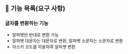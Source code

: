 ## 🚀 기능 목록(요구 사항)

### 글자를 변환하는 기능
- 알파벳만 반대로 변환 가능
- 알파벳 대문자는 대문자로 변환, 알파벳 소문자는 소문자로 변환
- 아스키 코드를 이용하여 알파벳 변환

